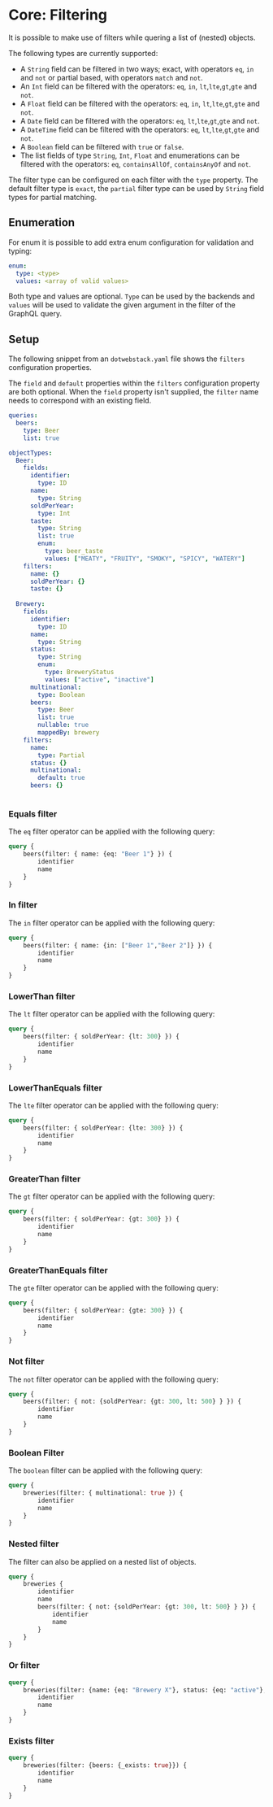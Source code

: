 # Core: Filtering

It is possible to make use of filters while quering a list of (nested) objects. 

The following types are currently supported:
- A `String` field can be filtered in two ways; exact, with operators `eq`, `in` and `not` or partial based, with operators `match` and `not`.
- An `Int` field can be filtered with the operators: `eq`, `in`, `lt`,`lte`,`gt`,`gte` and `not`.
- A `Float` field can be filtered with the operators: `eq`, `in`, `lt`,`lte`,`gt`,`gte` and `not`.
- A `Date` field can be filtered with the operators: `eq`, `lt`,`lte`,`gt`,`gte` and `not`.
- A `DateTime` field can be filtered with the operators: `eq`, `lt`,`lte`,`gt`,`gte` and `not`.
- A `Boolean` field can be filtered with `true` or `false`.
- The list fields of type `String`, `Int`, `Float` and enumerations can be filtered with the operators: `eq`, `containsAllOf`, `containsAnyOf` and `not`.

The filter type can be configured on each filter with the `type` property. The default filter type is `exact`, the `partial` filter type can be used by `String` field types for partial matching.

## Enumeration

For enum it is possible to add extra enum configuration for validation and typing:

```yaml
enum:
  type: <type>
  values: <array of valid values>
```

Both type and values are optional. `Type` can be used by the backends and `values` will be used to validate the given argument in the filter of the GraphQL query.

## Setup

The following snippet from an `dotwebstack.yaml` file shows the `filters` configuration properties. 

The `field` and `default` properties within the `filters` configuration property are both optional. When the `field` property isn't supplied, the `filter` name needs to correspond with an existing field.

```yaml
queries:
  beers:
    type: Beer
    list: true

objectTypes:
  Beer:
    fields:
      identifier:
        type: ID
      name:
        type: String
      soldPerYear:
        type: Int
      taste:
        type: String
        list: true
        enum:
          type: beer_taste
          values: ["MEATY", "FRUITY", "SMOKY", "SPICY", "WATERY"]  
    filters:
      name: {}
      soldPerYear: {}
      taste: {}
      
  Brewery:
    fields:
      identifier:
        type: ID
      name:
        type: String
      status:
        type: String
        enum:
          type: BreweryStatus
          values: ["active", "inactive"]
      multinational:
        type: Boolean
      beers:
        type: Beer
        list: true
        nullable: true
        mappedBy: brewery
    filters:
      name:
        type: Partial
      status: {}
      multinational:
        default: true
      beers: {}
      
```

### Equals filter

The `eq` filter operator can be applied with the following query:

```graphql
query {
    beers(filter: { name: {eq: "Beer 1"} }) {
        identifier
        name
    }
}
```

### In filter

The `in` filter operator can be applied with the following query:

```graphql
query {
    beers(filter: { name: {in: ["Beer 1","Beer 2"]} }) {
        identifier
        name
    }
}
```

### LowerThan filter

The `lt` filter operator can be applied with the following query:

```graphql
query {
    beers(filter: { soldPerYear: {lt: 300} }) {
        identifier
        name
    }
}
```

### LowerThanEquals filter

The `lte` filter operator can be applied with the following query:

```graphql
query {
    beers(filter: { soldPerYear: {lte: 300} }) {
        identifier
        name
    }
}
```

### GreaterThan filter

The `gt` filter operator can be applied with the following query:

```graphql
query {
    beers(filter: { soldPerYear: {gt: 300} }) {
        identifier
        name
    }
}
```

### GreaterThanEquals filter

The `gte` filter operator can be applied with the following query:

```graphql
query {
    beers(filter: { soldPerYear: {gte: 300} }) {
        identifier
        name
    }
}
```

### Not filter

The `not` filter operator can be applied with the following query:

```graphql
query {
    beers(filter: { not: {soldPerYear: {gt: 300, lt: 500} } }) {
        identifier
        name
    }
}
```

### Boolean Filter

The `boolean` filter can be applied with the following query:

```graphql
query {
    breweries(filter: { multinational: true }) {
        identifier
        name
    }
}
```

### Nested filter

The filter can also be applied on a nested list of objects.

```graphql
query {
    breweries {
        identifier
        name
        beers(filter: { not: {soldPerYear: {gt: 300, lt: 500} } }) { 
            identifier
            name
        }
    }
}
```

### Or filter

```graphql
query {
    breweries(filter: {name: {eq: "Brewery X"}, status: {eq: "active"}, _or: {name: {eq: "Brewery Z"}}}) {
        identifier
        name
    }
}
```

### Exists filter

```graphql
query {
    breweries(filter: {beers: {_exists: true}}) {
        identifier
        name
    }
}
```
